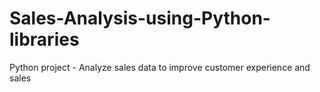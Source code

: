 # Sales-Analysis-using-Python-libraries
Python project - Analyze sales data to improve customer experience and sales
